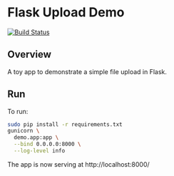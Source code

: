 # Flask Upload Demo

[![Build Status](https://travis-ci.org/mtlynch/flask_upload_demo.svg?branch=master)](https://travis-ci.org/mtlynch/flask_upload_demo)

## Overview

A toy app to demonstrate a simple file upload in Flask.

## Run

To run:

```bash
sudo pip install -r requirements.txt
gunicorn \
  demo.app:app \
  --bind 0.0.0.0:8000 \
  --log-level info
```

The app is now serving at http://localhost:8000/

